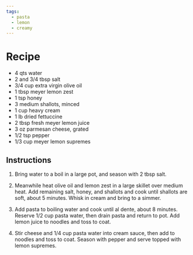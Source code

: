 ```yaml
---
tags:
  - pasta
  - lemon
  - creamy
---
```


# Recipe
- 4 qts water
- 2 and 3/4 tbsp salt
- 3/4 cup extra virgin olive oil
- 1 tbsp meyer lemon zest
- 1 tsp honey
- 3 medium shallots, minced
- 1 cup heavy cream
- 1 lb dried fettuccine
- 2 tbsp fresh meyer lemon juice
- 3 oz parmesan cheese, grated 
- 1/2 tsp pepper
- 1/3 cup meyer lemon supremes

## Instructions
1. Bring water to a boil in a large pot, and season with 2 tbsp salt.

2. Meanwhile heat olive oil and lemon zest in a large skillet over medium heat. Add remaining salt, honey, and shallots and cook until shallots are soft, about 5 minutes. Whisk in cream and bring to a simmer.

3. Add pasta to boiling water and cook until al dente, about 8 minutes. Reserve 1/2 cup pasta water, then drain pasta and return to pot. Add lemon juice to noodles and toss to coat.

4. Stir cheese and 1/4 cup pasta water into cream sauce, then add to noodles and toss to coat. Season with pepper and serve topped with lemon supremes.